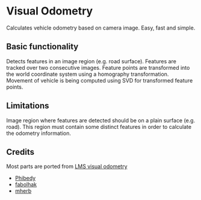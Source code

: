 # Visual Odometry
Calculates vehicle odometry based on camera image. Easy, fast and simple.

## Basic functionality
Detects features in an image region (e.g. road surface). Features are tracked over two consecutive images. Feature points are transformed into the world coordinate system using a homography transformation. Movement of vehicle is being computed using SVD for transformed feature points.

## Limitations
Image region where features are detected should be on a plain surface (e.g. road). This region must contain some distinct features in order to calculate the odometry information.

## Credits
Most parts are ported from [LMS visual odometry](https://github.com/lms-org/visual_odometry_from_road)
- [Phibedy](https://github.com/orgs/tum-phoenix/people/Phibedy)
- [fabolhak](https://github.com/orgs/tum-phoenix/people/fabolhak)
- [mherb](https://github.com/orgs/tum-phoenix/people/mherb)
